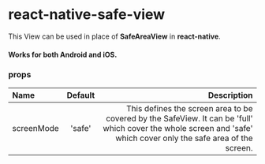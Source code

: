 # react-native-safe-view

This View can be used in place of <b>SafeAreaView</b> in <b>react-native</b>.
#### Works for both Android and iOS.

### props                     

| Name | Default | Description |
| :--------- |:------:| ------------------------:|
| screenMode | 'safe' | This defines the screen area to be covered by the SafeView. It can be 'full' which cover the whole screen and 'safe' which cover only the safe area of the screen. | 
